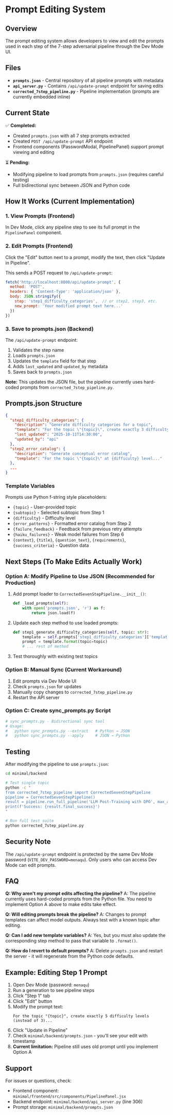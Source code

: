 # Prompt Editing System

## Overview

The prompt editing system allows developers to view and edit the prompts used in each step of the 7-step adversarial pipeline through the Dev Mode UI.

## Files

- **`prompts.json`** - Central repository of all pipeline prompts with metadata
- **`api_server.py`** - Contains `/api/update-prompt` endpoint for saving edits
- **`corrected_7step_pipeline.py`** - Pipeline implementation (prompts are currently embedded inline)

## Current State

✅ **Completed:**
- Created `prompts.json` with all 7 step prompts extracted
- Created `POST /api/update-prompt` API endpoint
- Frontend components (PasswordModal, PipelinePanel) support prompt viewing and editing

⏳ **Pending:**
- Modifying pipeline to load prompts from `prompts.json` (requires careful testing)
- Full bidirectional sync between JSON and Python code

## How It Works (Current Implementation)

### 1. View Prompts (Frontend)

In Dev Mode, click any pipeline step to see its full prompt in the `PipelinePanel` component.

### 2. Edit Prompts (Frontend)

Click the "Edit" button next to a prompt, modify the text, then click "Update in Pipeline".

This sends a POST request to `/api/update-prompt`:

```javascript
fetch('http://localhost:8000/api/update-prompt', {
  method: 'POST',
  headers: { 'Content-Type': 'application/json' },
  body: JSON.stringify({
    step: 'step1_difficulty_categories',  // or step2, step3, etc.
    new_prompt: 'Your modified prompt text here...'
  })
})
```

### 3. Save to prompts.json (Backend)

The `/api/update-prompt` endpoint:
1. Validates the step name
2. Loads `prompts.json`
3. Updates the `template` field for that step
4. Adds `last_updated` and `updated_by` metadata
5. Saves back to `prompts.json`

**Note:** This updates the JSON file, but the pipeline currently uses hard-coded prompts from `corrected_7step_pipeline.py`.

## Prompts.json Structure

```json
{
  "step1_difficulty_categories": {
    "description": "Generate difficulty categories for a topic",
    "template": "For the topic \"{topic}\", create exactly 3 difficulty levels...",
    "last_updated": "2025-10-11T14:30:00",
    "updated_by": "api"
  },
  "step2_error_catalog": {
    "description": "Generate conceptual error catalog",
    "template": "For the topic \"{topic}\" at {difficulty} level..."
  },
  ...
}
```

### Template Variables

Prompts use Python f-string style placeholders:

- `{topic}` - User-provided topic
- `{subtopic}` - Selected subtopic from Step 1
- `{difficulty}` - Difficulty level
- `{error_patterns}` - Formatted error catalog from Step 2
- `{failure_feedback}` - Feedback from previous retry attempts
- `{haiku_failures}` - Weak model failures from Step 6
- `{context}`, `{title}`, `{question_text}`, `{requirements}`, `{success_criteria}` - Question data

## Next Steps (To Make Edits Actually Work)

### Option A: Modify Pipeline to Use JSON (Recommended for Production)

1. Add prompt loader to `CorrectedSevenStepPipeline.__init__()`:
   ```python
   def _load_prompts(self):
       with open('prompts.json', 'r') as f:
           return json.load(f)
   ```

2. Update each step method to use loaded prompts:
   ```python
   def step1_generate_difficulty_categories(self, topic: str):
       template = self.prompts['step1_difficulty_categories']['template']
       prompt = template.format(topic=topic)
       # ... rest of method
   ```

3. Test thoroughly with existing test topics

### Option B: Manual Sync (Current Workaround)

1. Edit prompts via Dev Mode UI
2. Check `prompts.json` for updates
3. Manually copy changes to `corrected_7step_pipeline.py`
4. Restart the API server

### Option C: Create sync_prompts.py Script

```python
# sync_prompts.py - Bidirectional sync tool
# Usage:
#   python sync_prompts.py --extract   # Python → JSON
#   python sync_prompts.py --apply     # JSON → Python
```

## Testing

After modifying the pipeline to use `prompts.json`:

```bash
cd minimal/backend

# Test single topic
python -c "
from corrected_7step_pipeline import CorrectedSevenStepPipeline
pipeline = CorrectedSevenStepPipeline()
result = pipeline.run_full_pipeline('LLM Post-Training with DPO', max_attempts=1)
print(f'Success: {result.final_success}')
"

# Run full test suite
python corrected_7step_pipeline.py
```

## Security Note

The `/api/update-prompt` endpoint is protected by the same Dev Mode password (`VITE_DEV_PASSWORD=menaqu`). Only users who can access Dev Mode can edit prompts.

## FAQ

**Q: Why aren't my prompt edits affecting the pipeline?**
A: The pipeline currently uses hard-coded prompts from the Python file. You need to implement Option A above to make edits take effect.

**Q: Will editing prompts break the pipeline?**
A: Changes to prompt templates can affect model outputs. Always test with a known topic after editing.

**Q: Can I add new template variables?**
A: Yes, but you must also update the corresponding step method to pass that variable to `.format()`.

**Q: How do I revert to default prompts?**
A: Delete `prompts.json` and restart the server - it will regenerate from the Python code defaults.

## Example: Editing Step 1 Prompt

1. Open Dev Mode (password: `menaqu`)
2. Run a generation to see pipeline steps
3. Click "Step 1" tab
4. Click "Edit" button
5. Modify the prompt text:
   ```
   For the topic "{topic}", create exactly 5 difficulty levels (instead of 3)...
   ```
6. Click "Update in Pipeline"
7. Check `minimal/backend/prompts.json` - you'll see your edit with timestamp
8. **Current limitation:** Pipeline still uses old prompt until you implement Option A

## Support

For issues or questions, check:
- Frontend component: `minimal/frontend/src/components/PipelinePanel.jsx`
- Backend endpoint: `minimal/backend/api_server.py` (line 306)
- Prompt storage: `minimal/backend/prompts.json`
